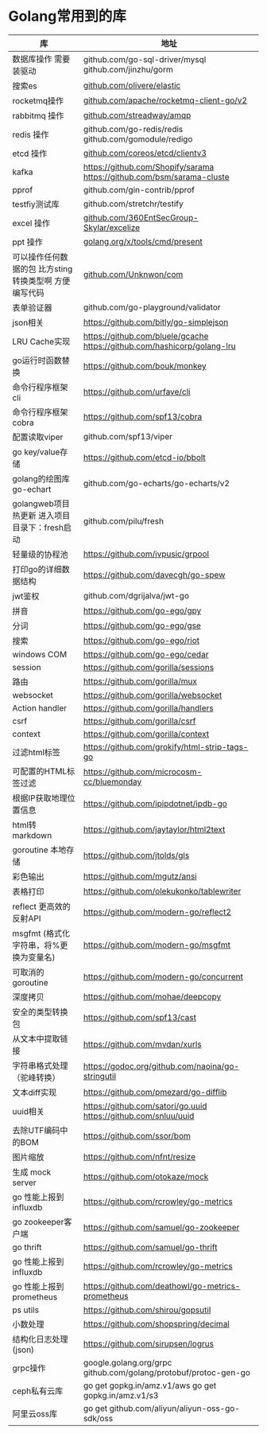 # Golang常用到的库

| 库                                                     | 地址                                                         |
| ------------------------------------------------------ | ------------------------------------------------------------ |
| 数据库操作 需要装驱动                                  | github.com/go-sql-driver/mysql                      github.com/jinzhu/gorm |
| 搜索es                                                 | [github.com/olivere/elastic](https://github.com/olivere/elastic) |
| rocketmq操作                                           | [github.com/apache/rocketmq-client-go/v2](https://github.com/apache/rocketmq-client-go/v2) |
| rabbitmq 操作                                          | [github.com/streadway/amqp](https://github.com/streadway/amqp) |
| redis 操作                                             | github.com/go-redis/redis                       github.com/gomodule/redigo |
| etcd 操作                                              | [github.com/coreos/etcd/clientv3](https://pkg.go.dev/go.etcd.io/etcd/clientv3) |
| kafka                                                  | https://github.com/Shopify/sarama https://github.com/bsm/sarama-cluste |
| pprof                                                  | github.com/gin-contrib/pprof                                 |
| testfiy测试库                                          | github.com/stretchr/testify                                  |
| excel 操作                                             | [github.com/360EntSecGroup-Skylar/excelize](https://github.com/360EntSecGroup-Skylar/excelize) |
| ppt 操作                                               | [golang.org/x/tools/cmd/present](https://golang.org/x/tools/cmd/present) |
| 可以操作任何数据的包 比方sting 转换类型啊 方便编写代码 | [github.com/Unknwon/com](github.com/Unknwon/com)             |
| 表单验证器                                             | github.com/go-playground/validator                           |
| json相关                                               | https://github.com/bitly/go-simplejson                       |
| LRU Cache实现                                          | [https://github.com/bluele/gcache ](https://github.com/bluele/gcache)https://github.com/hashicorp/golang-lru |
| go运行时函数替换                                       | https://github.com/bouk/monkey                               |
| 命令行程序框架 cli                                     | https://github.com/urfave/cli                                |
| 命令行程序框架 cobra                                   | https://github.com/spf13/cobra                               |
| 配置读取viper                                          | github.com/spf13/viper                                       |
| go key/value存储                                       | https://github.com/etcd-io/bbolt                             |
| golang的绘图库go-echart                                | github.com/go-echarts/go-echarts/v2                          |
| golangweb项目热更新  进入项目目录下：fresh启动         | github.com/pilu/fresh                                        |
| 轻量级的协程池                                         | https://github.com/ivpusic/grpool                            |
| 打印go的详细数据结构                                   | https://github.com/davecgh/go-spew                           |
| jwt鉴权                                                | github.com/dgrijalva/jwt-go                                  |
| 拼音                                                   | https://github.com/go-ego/gpy                                |
| 分词                                                   | https://github.com/go-ego/gse                                |
| 搜索                                                   | https://github.com/go-ego/riot                               |
| windows COM                                            | https://github.com/go-ego/cedar                              |
| session                                                | https://github.com/gorilla/sessions                          |
| 路由                                                   | https://github.com/gorilla/mux                               |
| websocket                                              | https://github.com/gorilla/websocket                         |
| Action handler                                         | https://github.com/gorilla/handlers                          |
| csrf                                                   | https://github.com/gorilla/csrf                              |
| context                                                | https://github.com/gorilla/context                           |
| 过滤html标签                                           | https://github.com/grokify/html-strip-tags-go                |
| 可配置的HTML标签过滤                                   | https://github.com/microcosm-cc/bluemonday                   |
| 根据IP获取地理位置信息                                 | https://github.com/ipipdotnet/ipdb-go                        |
| html转markdown                                         | https://github.com/jaytaylor/html2text                       |
| goroutine 本地存储                                     | https://github.com/jtolds/gls                                |
| 彩色输出                                               | https://github.com/mgutz/ansi                                |
| 表格打印                                               | https://github.com/olekukonko/tablewriter                    |
| reflect 更高效的反射API                                | https://github.com/modern-go/reflect2                        |
| msgfmt (格式化字符串，将%更换为变量名)                 | https://github.com/modern-go/msgfmt                          |
| 可取消的goroutine                                      | https://github.com/modern-go/concurrent                      |
| 深度拷贝                                               | https://github.com/mohae/deepcopy                            |
| 安全的类型转换包                                       | https://github.com/spf13/cast                                |
| 从文本中提取链接                                       | https://github.com/mvdan/xurls                               |
| 字符串格式处理（驼峰转换）                             | https://godoc.org/github.com/naoina/go-stringutil            |
| 文本diff实现                                           | https://github.com/pmezard/go-difflib                        |
| uuid相关                                               | https://github.com/satori/go.uuid https://github.com/snluu/uuid |
| 去除UTF编码中的BOM                                     | https://github.com/ssor/bom                                  |
| 图片缩放                                               | https://github.com/nfnt/resize                               |
| 生成 mock server                                       | https://github.com/otokaze/mock                              |
| go 性能上报到influxdb                                  | https://github.com/rcrowley/go-metrics                       |
| go zookeeper客户端                                     | https://github.com/samuel/go-zookeeper                       |
| go thrift                                              | https://github.com/samuel/go-thrift                          |
| go 性能上报到influxdb                                  | https://github.com/rcrowley/go-metrics                       |
| go 性能上报到prometheus                                | https://github.com/deathowl/go-metrics-prometheus            |
| ps utils                                               | https://github.com/shirou/gopsutil                           |
| 小数处理                                               | https://github.com/shopspring/decimal                        |
| 结构化日志处理(json)                                   | https://github.com/sirupsen/logrus                           |
| grpc操作                                               | google.golang.org/grpc              github.com/golang/protobuf/protoc-gen-go |
| ceph私有云库                                           | go get gopkg.in/amz.v1/aws                                                                             go get gopkg.in/amz.v1/s3 |
| 阿里云oss库                                            | go get github.com/aliyun/aliyun-oss-go-sdk/oss               |



